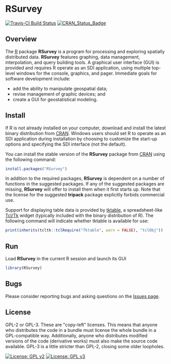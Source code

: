 # RSurvey

[![Travis-CI Build Status](https://travis-ci.org/jfisher-usgs/RSurvey.svg?branch=master)](https://travis-ci.org/jfisher-usgs/RSurvey)
[![CRAN_Status_Badge](https://www.r-pkg.org/badges/version/RSurvey)](https://CRAN.R-project.org/package=RSurvey)

## Overview

The [R](https://www.r-project.org/) package **RSurvey** is a program for processing and exploring spatially distributed data.
**RSurvey** features graphing, data management, interpolation, and query building tools.
A graphical user interface (GUI) is provided and requires R operate as an SDI application,
using multiple top-level windows for the console, graphics, and pager.
Immediate goals for software development include:

- add the ability to manipulate geospatial data;
- revise management of graphic devices; and
- create a GUI for geostatistical modeling.

## Install

If R is not already installed on your computer, download and install the latest binary distribution from
[CRAN](https://cran.r-project.org/ "The Comprehensive R Archive Network").
Windows users should set R to operate as an SDI application during installation
by choosing to customize the start-up options and specifying the SDI interface (not the default).

You can install the stable version of the **RSurvey** package from
[CRAN](https://CRAN.R-project.org/package=RSurvey) using the following command:

```r
install.packages("RSurvey")
```

In addition to the required packages, **RSurvey** is dependent on a number of functions in the suggested packages.
If any of the suggested packages are missing, **RSurvey** will offer to install them when it first starts up.
Note that the license for the suggested **tripack** package explicitly forbids commercial use.

Support for displaying table data is provided by [tktable](http://tktable.sourceforge.net/ "tktable"),
a spreadsheet-like [Tcl/Tk](https://tcl.tk/ "Tcl/Tk") widget (typically included with the binary distribution of R).
The following command will indicate whether tktable is available for use:

```r
print(inherits(tcltk::tclRequire("Tktable", warn = FALSE), "tclObj"))
```

## Run

Load **RSurvey** in the current R session and launch its GUI

```r
library(RSurvey)
```

## Bugs

Please consider reporting bugs and asking questions on the
[Issues page](https://github.com/jfisher-usgs/RSurvey/issues).

## License

GPL-2 or GPL-3.
These are "copy-left" licenses.
This means that anyone who distributes the code in a bundle must license the whole bundle in a GPL-compatible way.
Additionally, anyone who distributes modified versions of the code (derivative works) must also make the source code available.
GPL-3 is a little stricter than GPL-2, closing some older loopholes.

[![License: GPL v2](https://img.shields.io/badge/License-GPL%20v2-blue.svg)](https://img.shields.io/badge/License-GPL%20v2-blue.svg)
[![License: GPL v3](https://img.shields.io/badge/License-GPL%20v3-blue.svg)](https://www.gnu.org/licenses/gpl-3.0)
